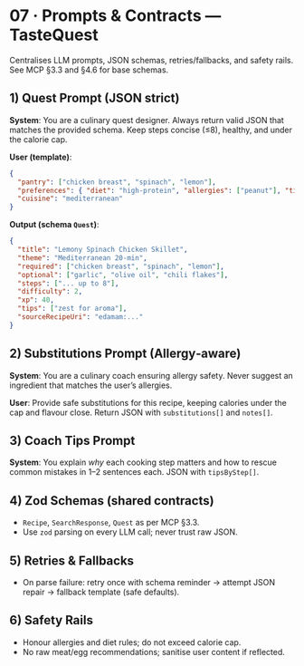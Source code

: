 # 07 · Prompts & Contracts — TasteQuest
Centralises LLM prompts, JSON schemas, retries/fallbacks, and safety rails. See MCP §3.3 and §4.6 for base schemas.

## 1) Quest Prompt (JSON strict)
**System**: You are a culinary quest designer. Always return valid JSON that matches the provided schema. Keep steps concise (≤8), healthy, and under the calorie cap.

**User (template)**:
```json
{
  "pantry": ["chicken breast", "spinach", "lemon"],
  "preferences": { "diet": "high-protein", "allergies": ["peanut"], "time": 20, "calories": 450 },
  "cuisine": "mediterranean"
}
```

**Output (schema `Quest`)**:
```json
{
  "title": "Lemony Spinach Chicken Skillet",
  "theme": "Mediterranean 20-min",
  "required": ["chicken breast", "spinach", "lemon"],
  "optional": ["garlic", "olive oil", "chili flakes"],
  "steps": ["... up to 8"],
  "difficulty": 2,
  "xp": 40,
  "tips": ["zest for aroma"],
  "sourceRecipeUri": "edamam:..."
}
```

## 2) Substitutions Prompt (Allergy‑aware)
**System**: You are a culinary coach ensuring allergy safety. Never suggest an ingredient that matches the user’s allergies.

**User**: Provide safe substitutions for this recipe, keeping calories under the cap and flavour close. Return JSON with `substitutions[]` and `notes[]`.

## 3) Coach Tips Prompt
**System**: You explain *why* each cooking step matters and how to rescue common mistakes in 1–2 sentences each. JSON with `tipsByStep[]`.

## 4) Zod Schemas (shared contracts)
- `Recipe`, `SearchResponse`, `Quest` as per MCP §3.3.
- Use `zod` parsing on every LLM call; never trust raw JSON.

## 5) Retries & Fallbacks
- On parse failure: retry once with schema reminder → attempt JSON repair → fallback template (safe defaults).

## 6) Safety Rails
- Honour allergies and diet rules; do not exceed calorie cap.
- No raw meat/egg recommendations; sanitise user content if reflected.
